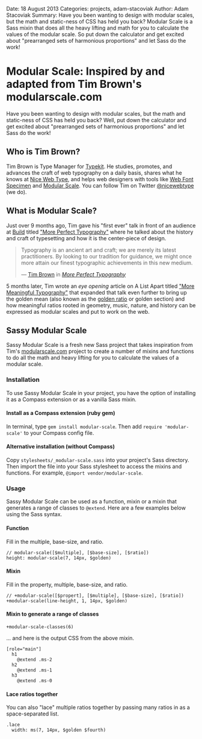 Date: 18 August 2013
Categories: projects, adam-stacoviak
Author: Adam Stacoviak
Summary: Have you been wanting to design with modular scales, but the math and static-ness of CSS has held you back? Modular Scale is a Sass mixin that does all the heavy lifting and math for you to calculate the values of the modular scale. So put down the calculator and get excited about "prearranged sets of harmonious proportions" and let Sass do the work!

# Modular Scale: Inspired by and adapted from Tim Brown's modularscale.com

Have you been wanting to design with modular scales, but the math and static-ness of CSS has held you back? Well, put down the calculator and get excited about "prearranged sets of harmonious proportions" and let Sass do the work!

## Who is Tim Brown?

Tim Brown is Type Manager for [Typekit](http://typekit.com/). He studies, promotes, and advances the craft of web typography on a daily basis, shares what he knows at [Nice Web Type](http://nicewebtype.com/), and helps web designers with tools like [Web Font Specimen](http://webfontspecimen.com/) and [Modular Scale](http://modularscale.com/). You can follow Tim on Twitter [@nicewebtype](http://twitter.com/nicewebtype) (we do).

## What is Modular Scale?

Just over 9 months ago, Tim gave his "first ever" talk in front of an audience at [Build](http://www.buildconference.com/) titled ["More Perfect Typography"](http://vimeo.com/17079380) where he talked about the history and craft of typesetting and how it is the center-piece of design.

<blockquote cite="http://vimeo.com/17079380">
<p>Typography is an ancient art and craft; we are merely its latest practitioners. By looking to our tradition for guidance, we might once more attain our finest typographic achievements in this new medium.</p>
<footer>— <a href="http://nicewebtype.com/">Tim Brown</a> in <cite><a href="http://vimeo.com/17079380">More Perfect Typography</a></cite></footer>
</blockquote>

5 months later, Tim wrote an *eye opening* article on A List Apart titled ["More Meaningful Typography"](http://www.alistapart.com/articles/more-meaningful-typography/) that expanded that talk even further to bring up the golden mean (also known as the [golden ratio](http://en.wikipedia.org/wiki/Golden_ratio) or golden section) and how meaningful ratios rooted in geometry, music, nature, and history can be expressed as modular scales and put to work on the web.

## Sassy Modular Scale

Sassy Modular Scale is a fresh new Sass project that takes inspiration from Tim's [modularscale.com](http://modularscale.com/) project to create a number of mixins and functions to do all the math and heavy lifting for you to calculate the values of a modular scale.

### Installation

To use Sassy Modular Scale in your project, you have the option of installing it as a Compass extension or as a vanilla Sass mixin.

#### Install as a Compass extension (ruby gem)

In terminal, type `gem install modular-scale`. Then add `require 'modular-scale'` to your Compass config file.

#### Alternative installation (without Compass)

Copy `stylesheets/_modular-scale.sass` into your project's Sass directory. Then import the file into your Sass stylesheet to access the mixins and functions. For example, `@import vendor/modular-scale`.

### Usage

Sassy Modular Scale can be used as a function, mixin or a mixin that generates a range of classes to `@extend`. Here are a few examples below using the Sass syntax.

#### Function

Fill in the multiple, base-size, and ratio.

    // modular-scale([$multiple], [$base-size], [$ratio])
    height: modular-scale(7, 14px, $golden)
    
#### Mixin
    
Fill in the property, multiple, base-size, and ratio.

    // +modular-scale([$propert], [$multiple], [$base-size], [$ratio])
    +modular-scale(line-height, 1, 14px, $golden)
    
#### Mixin to generate a range of classes

    +modular-scale-classes(6)
    
... and here is the output CSS from the above mixin.

    [role="main"]
      h1
        @extend .ms-2
      h2
        @extend .ms-1
      h3
        @extend .ms-0
        
#### Lace ratios together

You can also "lace" multiple ratios together by passing many ratios in as a space-separated list.

    .lace
      width: ms(7, 14px, $golden $fourth)